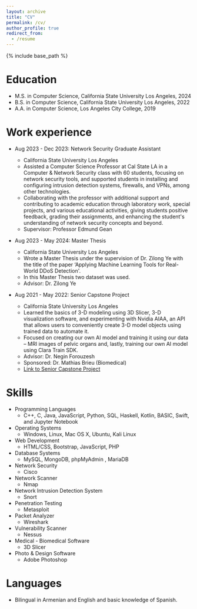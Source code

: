 ```yaml
---
layout: archive
title: "CV"
permalink: /cv/
author_profile: true
redirect_from:
  - /resume
---
```


{% include base_path %}

Education
======
* M.S. in Computer Science, California State University Los Angeles, 2024
* B.S. in Computer Science, California State University Los Angeles, 2022
* A.A. in Computer Science, Los Angeles City College, 2019

Work experience
======
* Aug 2023 - Dec 2023: Network Security Graduate Assistant
  * California State University Los Angeles
  * Assisted a Computer Science Professor at Cal State LA in a Computer & Network Security class with 60 students, focusing on network security tools, and supported students in installing and configuring intrusion detection systems, firewalls, and VPNs, among other technologies.
  * Collaborating with the professor with additional support and contributing to academic education through laboratory work, special projects, and various educational activities, giving students positive feedback, grading their assignments, and enhancing the student's understanding of network security concepts and beyond. 
  * Supervisor: Professor Edmund Gean

* Aug 2023 - May 2024: Master Thesis
  * California State University Los Angeles
  * Wrote a Master Thesis under the supervision of Dr. Zilong Ye with the title of the paper ‘Applying Machine Learning Tools for Real-World DDoS Detection'.
  * In this Master Thesis two dataset was used.
  * Advisor: Dr. Zilong Ye

* Aug 2021 - May 2022: Senior Capstone Project 
  * California State University Los Angeles
  * Learned the basics of 3-D modeling using 3D Slicer, 3-D visualization software, and experimenting with Nvidia AIAA, an API that allows users to conveniently create 3-D model objects using trained data to automate it.
  * Focused on creating our own AI model and training it using our data – MRI images of pelvic organs and, lastly, training our own AI model using Clara Train SDK. 
  * Advisor: Dr. Negin Forouzesh
  * Sponsored: Dr. Mathias Brieu (Biomedical)
  * [Link to Senior Capstone Project](https://csns.cysun.org/department/cs/project/view?id=7873479)
  
Skills
======
* Programming Languages
  * C++, C, Java, JavaScript, Python, SQL, Haskell, Kotlin, BASIC, Swift, and Jupyter Notebook
* Operating Systems
  * Windows, Linux, Mac OS X, Ubuntu, Kali Linux
* Web Development
  * HTML/CSS, Bootstrap, JavaScript, PHP
* Database Systems
  * MySQL, MongoDB, phpMyAdmin , MariaDB
* Network Security
  * Cisco
* Network Scanner
  * Nmap
* Network Intrusion Detection System
  * Snort
* Penetration Testing
  * Metasploit
* Packet Analyzer
  * Wireshark
* Vulnerability Scanner
  * Nessus
* Medical - Biomedical Software
  * 3D Slicer
* Photo & Design Software
  * Adobe Photoshop
       
Languages
======
* Bilingual in Armenian and English and basic knowledge of Spanish.
  

